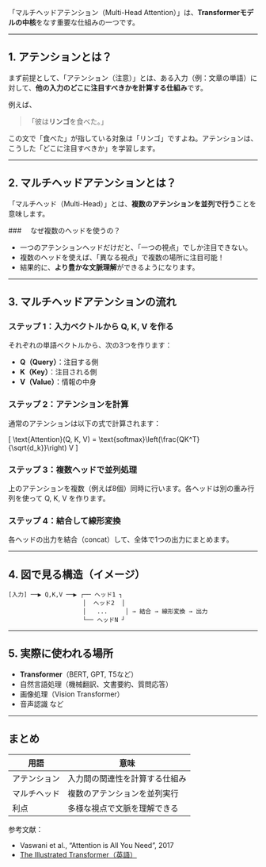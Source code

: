 「マルチヘッドアテンション（Multi-Head Attention）」は、**Transformerモデルの中核**をなす重要な仕組みの一つです。

---

##  1. アテンションとは？

まず前提として、「アテンション（注意）」とは、ある入力（例：文章の単語）に対して、**他の入力のどこに注目すべきかを計算する仕組み**です。

例えば、
>「彼は**リンゴ**を食べた。」

この文で「食べた」が指している対象は「リンゴ」ですよね。アテンションは、こうした「どこに注目すべきか」を学習します。

---

##  2. マルチヘッドアテンションとは？

「マルチヘッド（Multi-Head）」とは、**複数のアテンションを並列で行う**ことを意味します。

###　 なぜ複数のヘッドを使うの？

- 一つのアテンションヘッドだけだと、「一つの視点」でしか注目できない。
- 複数のヘッドを使えば、「異なる視点」で複数の場所に注目可能！
- 結果的に、**より豊かな文脈理解**ができるようになります。

---

##  3. マルチヘッドアテンションの流れ

### ステップ 1：入力ベクトルから Q, K, V を作る  
それぞれの単語ベクトルから、次の3つを作ります：

- **Q（Query）**：注目する側  
- **K（Key）**：注目される側  
- **V（Value）**：情報の中身

### ステップ 2：アテンションを計算  
通常のアテンションは以下の式で計算されます：

\[
\text{Attention}(Q, K, V) = \text{softmax}\left(\frac{QK^T}{\sqrt{d_k}}\right) V
\]

### ステップ 3：複数ヘッドで並列処理  
上のアテンションを複数（例えば8個）同時に行います。各ヘッドは別の重み行列を使って Q, K, V を作ります。

### ステップ 4：結合して線形変換  
各ヘッドの出力を結合（concat）して、全体で1つの出力にまとめます。

---

##  4. 図で見る構造（イメージ）

```
[入力] ──▶ Q,K,V ──▶ ┌── ヘッド1 ┐
                     │  ヘッド2  │
                     │   ...     │ → 結合 → 線形変換 → 出力
                     └── ヘッドN ┘
```

---

##  5. 実際に使われる場所

- **Transformer**（BERT, GPT, T5など）
- 自然言語処理（機械翻訳、文書要約、質問応答）
- 画像処理（Vision Transformer）
- 音声認識 など

---

##  まとめ

| 用語                | 意味                           |
|---------------------|--------------------------------|
| アテンション        | 入力間の関連性を計算する仕組み |
| マルチヘッド        | 複数のアテンションを並列実行   |
| 利点                | 多様な視点で文脈を理解できる   |


参考文献：
- Vaswani et al., “Attention is All You Need”, 2017  
- [The Illustrated Transformer（英語）](https://jalammar.github.io/illustrated-transformer/)
